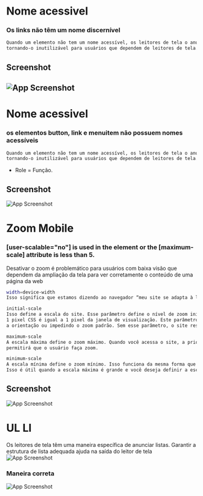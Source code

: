 # Nome acessivel
### Os links não têm um nome discernível
```bash
Quando um elemento não tem um nome acessível, os leitores de tela o anunciam com um nome genérico,
tornando-o inutilizável para usuários que dependem de leitores de tela.
```
## Screenshot
![App Screenshot](https://media.discordapp.net/attachments/993982266273452053/996450231388487690/unknown.png)
------------------------------------------------------------------------------------------------------------------------
# Nome acessivel
### os elementos button, link e menuitem não possuem nomes acessíveis
```bash
Quando um elemento não tem um nome acessível, os leitores de tela o anunciam com um nome genérico,
tornando-o inutilizável para usuários que dependem de leitores de tela.
```
- Role = Função.
## Screenshot
![App Screenshot](https://media.discordapp.net/attachments/993982266273452053/996450443918069862/unknown.png)

# Zoom Mobile
### [user-scalable="no"] is used in the <meta name="viewport"> element or the [maximum-scale] attribute is less than 5.
Desativar o zoom é problemático para usuários com baixa visão que dependem da ampliação da tela para ver corretamente o conteúdo de uma página da web
```bash
width=device-width
Isso significa que estamos dizendo ao navegador “meu site se adapta à largura do seu dispositivo”.

initial-scale
Isso define a escala do site. Esse parâmetro define o nível de zoom inicial, o que significa que
1 pixel CSS é igual a 1 pixel da janela de visualização. Este parâmetro ajuda quando você está alterando
a orientação ou impedindo o zoom padrão. Sem esse parâmetro, o site responsivo não funcionará.

maximum-scale
A escala máxima define o zoom máximo. Quando você acessa o site, a prioridade máxima é maximum-scale=1 e não
permitirá que o usuário faça zoom.

minimum-scale
A escala mínima define o zoom mínimo. Isso funciona da mesma forma que acima, mas define a escala mínima.
Isso é útil quando a escala máxima é grande e você deseja definir a escala mínima.
```

## Screenshot
![App Screenshot](https://cdn.discordapp.com/attachments/993982266273452053/996461449947914240/unknown.png)
# UL LI
Os leitores de tela têm uma maneira específica de anunciar listas. Garantir a estrutura de lista adequada ajuda na saída do leitor de tela
![App Screenshot](https://media.discordapp.net/attachments/993982266273452053/996451075374710835/unknown.png?width=438&height=683)

### Maneira correta
![App Screenshot](https://cdn.discordapp.com/attachments/993982266273452053/996465896962936913/unknown.png)
